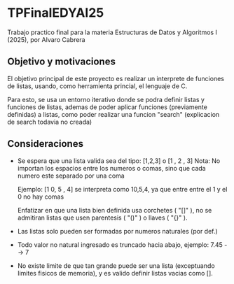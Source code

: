 # TPFinalEDYAI25
Trabajo practico final para la materia Estructuras de Datos y Algoritmos I (2025), por Alvaro Cabrera

## Objetivo y motivaciones
El objetivo principal de este proyecto es realizar un interprete de funciones de listas, usando,
como herramienta princial, el lenguaje de C.

Para esto, se usa un entorno iterativo donde se podra definir listas y funciones de listas, ademas
de poder aplicar funciones (previamente definidas) a listas, como poder realizar una 
funcion "search" (explicacion de search todavia no creada)

## Consideraciones
- Se espera que una lista valida sea del tipo: [1,2,3] o [1 , 2 , 3]
  Nota: No importan los espacios entre los numeros o comas, sino que cada numero 
  este separado por una coma

  Ejemplo: [1 0, 5 , 4] se interpreta como 10,5,4, ya que entre entre el 1 y el 0 no hay comas

  Enfatizar en que una lista bien definida usa corchetes ( "[]" ),
  no se admitiran listas que usen parentesis ( "()" ) o llaves ( "{}" ).

- Las listas solo pueden ser formadas por numeros naturales (por def.)

- Todo valor no natural ingresado es truncado hacia abajo, ejemplo: 7.45 --> 7

- No existe limite de que tan grande puede ser una lista (exceptuando limites fisicos de memoria),
  y es valido definir listas vacias como [].

